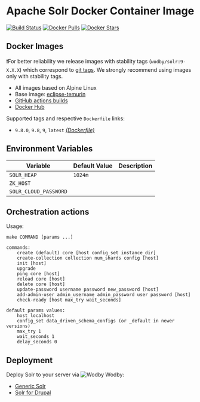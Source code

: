 # Apache Solr Docker Container Image

[![Build Status](https://github.com/wodby/solr/workflows/Build%20docker%20image/badge.svg)](https://github.com/wodby/solr/actions)
[![Docker Pulls](https://img.shields.io/docker/pulls/wodby/solr.svg)](https://hub.docker.com/r/wodby/solr)
[![Docker Stars](https://img.shields.io/docker/stars/wodby/solr.svg)](https://hub.docker.com/r/wodby/solr)

## Docker Images

❗️For better reliability we release images with stability tags (`wodby/solr:9-X.X.X`) which correspond to [git tags](https://github.com/wodby/solr/releases). We strongly recommend using images only with stability tags. 

- All images based on Alpine Linux
- Base image: [eclipse-temurin](https://github.com/adoptium/containers)
- [GitHub actions builds](https://github.com/wodby/solr/actions) 
- [Docker Hub](https://hub.docker.com/r/wodby/solr)

[_(Dockerfile)_]: https://github.com/wodby/solr/tree/master/Dockerfile

Supported tags and respective `Dockerfile` links:

* `9.8.0`, `9.8`, `9`, `latest` [_(Dockerfile)_]

## Environment Variables

| Variable                  | Default Value | Description                     |
|---------------------------|---------------|---------------------------------|
| `SOLR_HEAP`               | `1024m `      |                                 |
| `ZK_HOST`                 |               |                                 |
| `SOLR_CLOUD_PASSWORD`     |               |                                 |

## Orchestration actions

Usage:
```
make COMMAND [params ...]

commands:
    create (default) core [host config_set instance_dir]
    create-collection collection num_shards config [host] 
    init [host] 
    upgrade 
    ping core [host]
    reload core [host]
    delete core [host]
    update-password username password new_password [host]
    add-admin-user admin_username admin_password user password [host]
    check-ready [host max_try wait_seconds]
 
default params values:
    host localhost
    config_set data_driven_schema_configs (or _default in newer versions)
    max_try 1
    wait_seconds 1
    delay_seconds 0
```

## Deployment

Deploy Solr to your server via ![Wodby](https://www.google.com/s2/favicons?domain=wodby.com) Wodby: 

* [Generic Solr](https://wodby.com/stacks/solr)
* [Solr for Drupal](https://wodby.com/stacks/solr-drupal)
